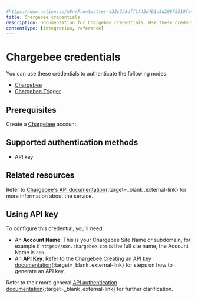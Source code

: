 ```yaml
---
#https://www.notion.so/n8n/Frontmatter-432c2b8dff1f43d4b1c8d20075510fe4
title: Chargebee credentials
description: Documentation for Chargebee credentials. Use these credentials to authenticate Chargebee in n8n, a workflow automation platform.
contentType: [integration, reference]
---
```


# Chargebee credentials

You can use these credentials to authenticate the following nodes:

- [Chargebee](/integrations/builtin/app-nodes/n8n-nodes-base.chargebee/)
- [Chargebee Trigger](/integrations/builtin/trigger-nodes/n8n-nodes-base.chargebeetrigger/)

## Prerequisites

Create a [Chargebee](https://www.chargebee.com/) account.

## Supported authentication methods

- API key

## Related resources

Refer to [Chargebee's API documentation](https://apidocs.chargebee.com/docs/api/){:target=_blank .external-link} for more information about the service.

## Using API key

To configure this credential, you'll need:

- An **Account Name**: This is your Chargebee Site Name or subdomain, for example if `https://n8n.chargebee.com` is the full site name, the Account Name is `n8n`.
- An **API Key**: Refer to the [Chargebee Creating an API key documentation](https://www.chargebee.com/docs/api_keys.html#creating-an-api-key){:target=_blank .external-link} for steps on how to generate an API key. 

Refer to their more general [API authentication documentation](https://apidocs.chargebee.com/docs/api/auth?lang=curl){:target=_blank .external-link} for further clarification.

